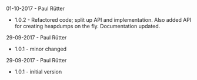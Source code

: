 01-10-2017 - Paul Rütter
- 1.0.2 - Refactored code; split up API and implementation. Also added API for creating heapdumps on the fly. Documentation updated.

29-09-2017 - Paul Rütter
- 1.0.1 - minor changed

29-09-2017 - Paul Rütter
- 1.0.1 - initial version
